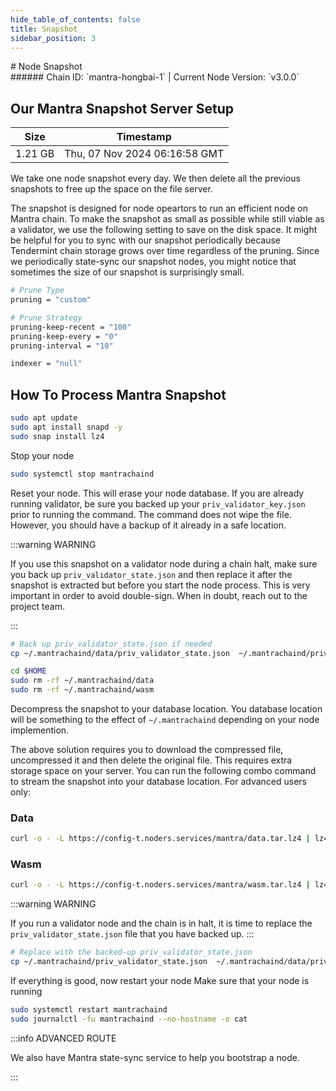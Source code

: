 ```yaml
---
hide_table_of_contents: false
title: Snapshot
sidebar_position: 3
---
```


<div class="h1-with-icon icon-mantra">
# Node Snapshot
</div>
###### Chain ID: `mantra-hongbai-1` | Current Node Version: `v3.0.0`

## Our Mantra Snapshot Server Setup

| Size   | Timestamp    |
|--------|--------------|
| 1.21 GB | Thu, 07 Nov 2024 06:16:58 GMT  |


We take one node snapshot every day. We then delete all the previous snapshots to free up the space on the file server.

The snapshot is designed for node opeartors to run an efficient node on Mantra chain. To make the snapshot as small as possible while still viable as a validator, we use the following setting to save on the disk space. It might be helpful for you to sync with our snapshot periodically because Tendermint chain storage grows over time regardless of the pruning. Since we periodically state-sync our snapshot nodes, you might notice that sometimes the size of our snapshot is surprisingly small.

```bash title="app.toml"
# Prune Type
pruning = "custom"

# Prune Strategy
pruning-keep-recent = "100"
pruning-keep-every = "0"
pruning-interval = "10"
```

```bash title="config.toml"
indexer = "null"
```

## How To Process Mantra Snapshot
```bash
sudo apt update
sudo apt install snapd -y
sudo snap install lz4
```

Stop your node
```bash
sudo systemctl stop mantrachaind
```
Reset your node. This will erase your node database. If you are already running validator, be sure you backed up your `priv_validator_key.json` prior to running the command. The command does not wipe the file. However, you should have a backup of it already in a safe location.

:::warning WARNING

If you use this snapshot on a validator node during a chain halt, make sure you back up `priv_validator_state.json` and then replace it after the snapshot is extracted but before you start the node process. This is very important in order to avoid double-sign. When in doubt, reach out to the project team.

:::

```bash
# Back up priv_validator_state.json if needed
cp ~/.mantrachaind/data/priv_validator_state.json  ~/.mantrachaind/priv_validator_state.json

cd $HOME
sudo rm -rf ~/.mantrachaind/data
sudo rm -rf ~/.mantrachaind/wasm
```

Decompress the snapshot to your database location. You database location will be something to the effect of `~/.mantrachaind` depending on your node implemention.

The above solution requires you to download the compressed file, uncompressed it and then delete the original file. This requires extra storage space on your server. You can run the following combo command to stream the snapshot into your database location. For advanced users only:
### Data
```bash
curl -o - -L https://config-t.noders.services/mantra/data.tar.lz4 | lz4 -d | tar -x -C ~/.mantrachaind
```
### Wasm
```bash
curl -o - -L https://config-t.noders.services/mantra/wasm.tar.lz4 | lz4 -d | tar -x -C ~/.mantrachaind
```

:::warning WARNING

If you run a validator node and the chain is in halt, it is time to replace the `priv_validator_state.json` file that you have backed up.
:::

```bash
# Replace with the backed-up priv_validator_state.json
cp ~/.mantrachaind/priv_validator_state.json  ~/.mantrachaind/data/priv_validator_state.json
```

If everything is good, now restart your node
Make sure that your node is running

```bash
sudo systemctl restart mantrachaind
sudo journalctl -fu mantrachaind --no-hostname -o cat
```

:::info ADVANCED ROUTE

We also have Mantra state-sync service to help you bootstrap a node.

:::